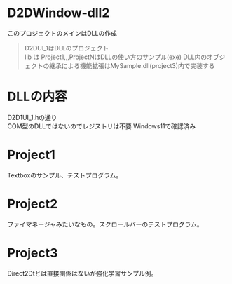 # D2DWindow-dll2
このプロジェクトのメインはDLLの作成  
>D2DUI_1はDLLのプロジェクト  
>lib は
>Project1,,,ProjectNはDLLの使い方のサンプル(exe) 
DLL内のオブジェクトの継承による機能拡張はMySample.dll(project3)内で実装する

# DLLの内容  
D2D1UI_1.hの通り   
COM型のDLLではないのでレジストリは不要 
Windows11で確認済み 

# Project1
Textboxのサンプル、テストプログラム。

# Project2
ファイマネージャみたいなもの。スクロールバーのテストプログラム。

# Project3
Direct2Dtとは直接関係はないが強化学習サンプル例。
